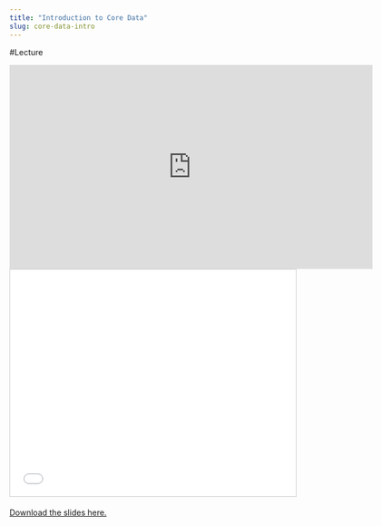 ```yaml
---
title: "Introduction to Core Data"
slug: core-data-intro
---
```


#Lecture

<iframe width="640" height="360" src="https://www.youtube.com/embed/B04TDHCnHnI" frameborder="0" allowfullscreen></iframe>

<iframe src="//www.slideshare.net/slideshow/embed_code/key/qP4WwYUXKIEXZr" width="100%" height="400" frameborder="0" marginwidth="0" marginheight="0" scrolling="no" style="border:1px solid #CCC; border-width:1px; margin-bottom:5px; max-width: 100%;" allowfullscreen> </iframe>

[Download the slides here.](https://s3.amazonaws.com/mgwu-misc/MS-17/Slides/CoreData.pdf)